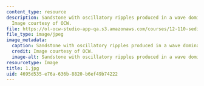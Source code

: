 ```yaml
---
content_type: resource
description: Sandstone with oscillatory ripples produced in a wave dominated system.
  Image courtesy of OCW.
file: https://ol-ocw-studio-app-qa.s3.amazonaws.com/courses/12-110-sedimentary-geology-fall-2004/4695d535e76a636b8820b6ef49b74222_1.jpg
file_type: image/jpeg
image_metadata:
  caption: Sandstone with oscillatory ripples produced in a wave dominated system.
  credit: Image courtesy of OCW.
  image-alt: Sandstone with oscillatory ripples produced in a wave dominated system.
resourcetype: Image
title: 1.jpg
uid: 4695d535-e76a-636b-8820-b6ef49b74222
---
```

